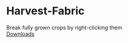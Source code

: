 # Harvest-Fabric
Break fully grown crops by right-clicking them  
[Downloads](https://modrinth.com/mod/harvest/versions#all-versions)
